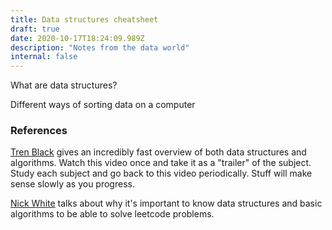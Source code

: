 ```yaml
---
title: Data structures cheatsheet
draft: true
date: 2020-10-17T18:24:09.989Z
description: "Notes from the data world"
internal: false
---
```


What are data structures?

Different ways of sorting data on a computer

### References

[Tren Black](https://www.youtube.com/watch?v=oz9cEqFynHU) gives an incredibly fast overview of both data structures and algorithms. Watch this video once and take it as a "trailer" of the subject. Study each subject and go back to this video periodically. Stuff will make sense slowly as you progress.

[Nick White](https://www.youtube.com/watch?v=9-ubSA9GA3o&feature=emb_logo) talks about why it's important to know data structures and basic algorithms to be able to solve leetcode problems.
